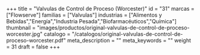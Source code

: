 +++
title = "Valvulas de Control de Proceso (Worcester)"
id = "31"
marcas = ["Flowserve"]
familias = ["Valvulas"]
industrias = ["Alimentos y Bebidas","Energía","Industria Pesada","Biofarmacéuticos","Química"]
thumbnail = "images/productos/original-valvulas-de-control-de-proceso-worcester.jpg"
catalogo = "/catalogos/original-valvulas-de-control-de-proceso-worcester.pdf"
meta_description = ""
meta_keywords = ""
weight = 31
draft = false
+++
